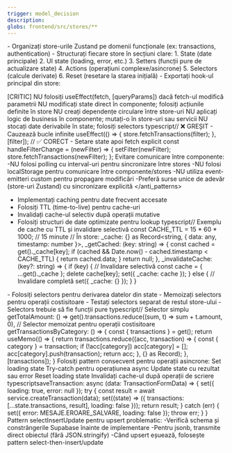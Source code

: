 ```yaml
---
trigger: model_decision
description: 
globs: frontend/src/stores/**
---
```


<structure>
- Organizați store-urile Zustand pe domenii funcționale (ex: transactions, authentication)
- Structurați fiecare store în secțiuni clare:
  1. State (date principale)
  2. UI state (loading, error, etc.)
  3. Setters (funcții pure de actualizare state)
  4. Actions (operațiuni complexe/asincrone)
  5. Selectors (calcule derivate)
  6. Reset (resetare la starea inițială)
- Exportați hook-ul principal din store:
</structure>
<anti_patterns>

[CRITIC] NU folosiți useEffect(fetch, [queryParams]) dacă fetch-ul modifică parametrii
NU modificați state direct în componente; folosiți acțiunile definite în store
NU creați dependențe circulare între store-uri
NU aplicați logic de business în componente; mutați-o în store-uri sau servicii
NU stocați date derivabile în state; folosiți selectors
typescript// ❌ GREȘIT - Cauzează bucle infinite
useEffect(() => {
  store.fetchTransactions(filter);
}, [filter]);
// ✅ CORECT - Setare state apoi fetch explicit
const handleFilterChange = (newFilter) => {
  setFilter(newFilter);
  store.fetchTransactions(newFilter);
};
Evitare comunicare între componente:
-NU folosi polling cu interval-uri pentru sincronizare între stores
-NU folosi localStorage pentru comunicare între componente/stores
-NU utiliza event-emitteri custom pentru propagare modificări
-Preferă surse unice de adevăr (store-uri Zustand) cu sincronizare explicită
</anti_patterns>
<caching>
- Implementați caching pentru date frecvent accesate
- Folosiți TTL (time-to-live) pentru cache-uri
- Invalidați cache-ul selectiv după operații mutative
- Folosiți structuri de date optimizate pentru lookup
typescript// Exemplu de cache cu TTL și invalidare selectivă
const CACHE_TTL = 15 * 60 * 1000; // 15 minute
// În store:
_cache: {} as Record<string, { data: any, timestamp: number }>,
_getCached: (key: string) => {
  const cached = get()._cache[key];
  if (cached && Date.now() - cached.timestamp < CACHE_TTL) {
    return cached.data;
  }
  return null;
},
_invalidateCache: (key?: string) => {
  if (key) {
    // Invalidare selectivă
    const cache = { ...get()._cache };
    delete cache[key];
    set({ _cache: cache });
  } else {
    // Invalidare completă
    set({ _cache: {} });
  }
}
</caching>
<selectors>
- Folosiți selectors pentru derivarea datelor din state
- Memoizați selectors pentru operații costisitoare
- Testați selectors separat de restul store-ului
- Selectors trebuie să fie funcții pure
typescript// Selector simplu
getTotalAmount: () => get().transactions.reduce((sum, t) => sum + t.amount, 0),
// Selector memoizat pentru operații costisitoare
getTransactionsByCategory: () => {
  const { transactions } = get();
  return useMemo(() => {
    return transactions.reduce((acc, transaction) => {
      const { category } = transaction;
      if (!acc[category]) acc[category] = [];
      acc[category].push(transaction);
      return acc;
    }, {} as Record<string, Transaction[]>);
  }, [transactions]);
}
</selectors>
<async_pattern>
Folosiți pattern consecvent pentru operații asincrone:
Set loading state
Try-catch pentru operațiunea async
Update state cu rezultat sau error
Reset loading state
Invalidați cache-ul după operații de scriere
typescriptsaveTransaction: async (data: TransactionFormData) => {
  set({ loading: true, error: null });
  try {
    const result = await service.createTransaction(data);
    set((state) => ({ 
      transactions: [...state.transactions, result],
      loading: false 
    }));
    return result;
  } catch (err) {
    set({ error: MESAJE.EROARE_SALVARE, loading: false });
    throw err;
  }
}
</async_pattern>
<supabase>
Pattern selectInsertUpdate pentru upsert problematic:
-Verifică schema și constrângerile Supabase înainte de implementare
-Pentru jsonb, transmite direct obiectul (fără JSON.stringify)
-Când upsert eșuează, folosește pattern select-then-insert/update</supabase>